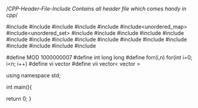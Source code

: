 /*CPP-Header-File-Include
Contains all header file which comes handy in cpp*/

#include<iostream>
#include<algorithm>
#include<vector>
#include<set>
#include<ratio>
#include<unordered_map>
#include<unordered_set>
#include<queue>
#include<stack>
#include<deque>
#include<iterator>
#include<cstdio>
#include<cmath>
#include<iomanip>
#include<map>
#include<cassert>
#include<cstdlib>
#include<sstream>
#include<string>
#include<climits>
#include<cfloat>
#include<bitset>
#include<functional>
#include<numeric>

#define MOD 1000000007
#define int long long
#define forr(i,n) for(int i=0; i<n; i++)
#define vi vector<int>
#define vii vector< vector<int> > 

using namespace std;

int main(){

return 0;
}

